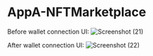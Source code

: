 # AppA-NFTMarketplace

Before wallet connection UI:
![Screenshot (21)](https://user-images.githubusercontent.com/109784578/233802670-b06cc239-cad6-44ee-a682-8bfde1bda6f3.png)

After wallet connection UI:
![Screenshot (22)](https://user-images.githubusercontent.com/109784578/233802690-a4c3ed8b-7369-436e-be91-6c951caffb0d.png)
